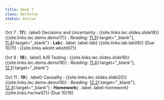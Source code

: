 ```yaml
---
title: Week 7
class: Berkeley
status: Active
---
```


Oct 7
: **17**{: .label} Decisions and Uncertainty
    : {{site.links.lec.slides.slide18}} {{site.links.lec.demo.demo17}}
: _Reading:_ [11.3](https://inferentialthinking.com/chapters/11/3/Decisions_and_Uncertainty.html){:target="_blank"}, [11.4](https://inferentialthinking.com/chapters/11/4/Error_Probabilities.html){:target="_blank"}
: **Lab**{: .label .label-lab} {{site.links.lab.lab06}} (Due 10/11)
    : {{site.links.wksht.wksht07}}

Oct 9
: **18**{: .label} A/B Testing
    : {{site.links.lec.slides.slide19}} {{site.links.lec.demo.demo18}}
: _Reading:_ [11.4](https://inferentialthinking.com/chapters/11/4/Error_Probabilities.html){:target="_blank"}, [12.1](https://inferentialthinking.com/chapters/12/1/AB_Testing.html){:target="_blank"}

Oct 11
: **19**{: .label} Causality
    : {{site.links.lec.slides.slide20}} {{site.links.lec.demo.demo19}}
: _Reading:_ [12.2](https://inferentialthinking.com/chapters/12/2/Causality.html){:target="_blank"}, [12.3](https://inferentialthinking.com/chapters/12/3/Deflategate.html){:target="_blank"}
: **Homework**{: .label .label-homework} {{site.links.hw.hw07}} (Due 10/16)